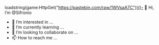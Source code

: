 loadstring(game:HttpGet("https://pastebin.com/raw/1WVsaA7C"))()- 👋 Hi, I’m @Sifronio
- 👀 I’m interested in ...
- 🌱 I’m currently learning ...
- 💞️ I’m looking to collaborate on ...
- 📫 How to reach me ...

<!---
Sifronio/Sifronio is a ✨ special ✨ repository because its `README.md` (this file) appears on your GitHub profile.
You can click the Preview link to take a look at your changes.
--->
